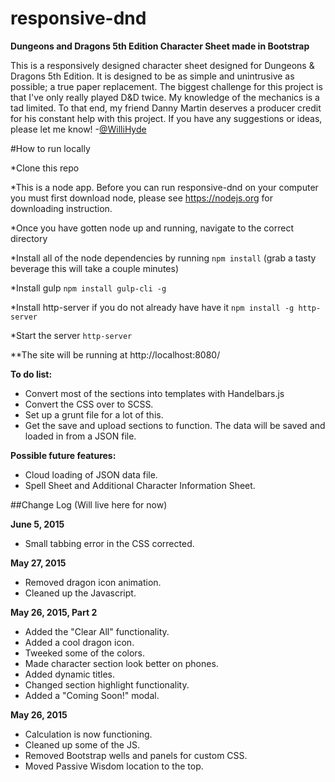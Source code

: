 # responsive-dnd
**Dungeons and Dragons 5th Edition Character Sheet made in Bootstrap**

This is a responsively designed character sheet designed for Dungeons & Dragons 5th Edition. It is designed to be as simple and unintrusive as possible; a true paper replacement. The biggest challenge for this project is that I've only really played D&D twice. My knowledge of the mechanics is a tad limited. To that end, my friend Danny Martin deserves a producer credit for his constant help with this project. If you have any suggestions or ideas, please let me know! -[@WilliHyde](https://twitter.com/WilliHyde)


#How to run locally

*Clone this repo

*This is a node app. Before you can run responsive-dnd on your computer you must first download node, please see https://nodejs.org for downloading instruction.

*Once you have gotten node up and running, navigate to the correct directory

*Install all of the node dependencies by running `npm install`  (grab a tasty beverage this will take a couple minutes)

*Install gulp `npm install gulp-cli -g`

*Install http-server if you do not already have have it `npm install -g http-server`

*Start the server `http-server`

**The site will be running at http://localhost:8080/



**To do list:**
* Convert most of the sections into templates with Handelbars.js
* Convert the CSS over to SCSS.
* Set up a grunt file for a lot of this.
* Get the save and upload sections to function. The data will be saved and loaded in from a JSON file.

**Possible future features:**
* Cloud loading of JSON data file.
* Spell Sheet and Additional Character Information Sheet.

##Change Log
(Will live here for now)

**June 5, 2015**
* Small tabbing error in the CSS corrected.

**May 27, 2015**
* Removed dragon icon animation.
* Cleaned up the Javascript.

**May 26, 2015, Part 2**
* Added the "Clear All" functionality.
* Added a cool dragon icon.
* Tweeked some of the colors.
* Made character section look better on phones.
* Added dynamic titles.
* Changed section highlight functionality.
* Added a "Coming Soon!" modal.

**May 26, 2015**
* Calculation is now functioning.
* Cleaned up some of the JS.
* Removed Bootstrap wells and panels for custom CSS.
* Moved Passive Wisdom location to the top.
